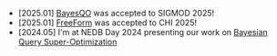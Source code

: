 - [2025.01\] [BayesQO](/posts/bayesqo) was accepted to SIGMOD 2025!
- [2025.01\] [FreeForm](/posts/freeform) was accepted to CHI 2025!
- [2024.05] I'm at NEDB Day 2024 presenting our work on
  [Bayesian Query Super-Optimization](/posts/bayesqo)
